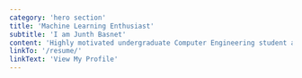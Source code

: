```yaml
---
category: 'hero section'
title: 'Machine Learning Enthusiast'
subtitle: 'I am Junth Basnet'
content: 'Highly motivated undergraduate Computer Engineering student actively seeking opportunities. Well-versed in Python, JavaScript, C, C++, ReactJS, NodeJS, HTML, CSS. Interested in Machine Learning, Deep Learning, Natural Language Processing and Reinforcement Learning Projects. Quick Learner and Team Player.'
linkTo: '/resume/'
linkText: 'View My Profile'
---
```

